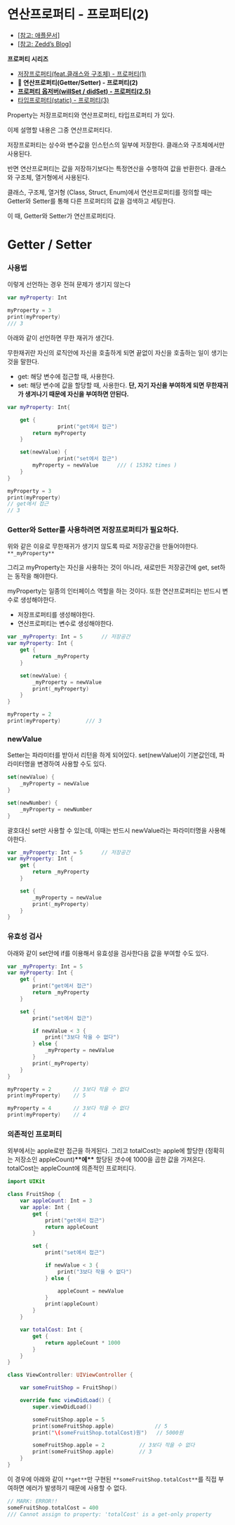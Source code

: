 # 연산프로퍼티 - 프로퍼티(2)

- [[참고: 애플문서]](https://docs.swift.org/swift-book/LanguageGuide/Properties.html)
- [[참고: Zedd’s Blog]](https://zeddios.tistory.com/245)

**프로퍼티 시리즈**

- [저장프로퍼티(feat.클래스와 구조체) - 프로퍼티(1)](https://www.notion.so/feat-1-f7bdd1442cc6485d81743f181ad6f16e)
- **🍊 연산프로퍼티(Getter/Setter) - 프로퍼티(2)**
- **[프로퍼티 옵저버(willSet / didSet) - 프로퍼티(2.5)](https://www.notion.so/willSet-didSet-2-5-886d6a17a23a47669ae7b9adde0e65dc)**
- [타입프로퍼티(static) - 프로퍼티(3)](https://www.notion.so/static-3-d0f7852984df40029ba6994dec0eb5a1)

Property는 저장프로퍼티와 연산프로퍼티, 타입프로퍼티 가 있다.

이제 설명할 내용은 그중 연산프로퍼티다.

저장프로퍼티는 상수와 변수값을 인스턴스의 일부에 저장한다. 클래스와 구조체에서만 사용된다.

반면 연산프로퍼티는 값을 저장하기보다는 특정연산을 수행하여 값을 반환한다. 클래스와 구조체, 열거형에서 사용된다.

클래스, 구조체, 열거형 (Class, Struct, Enum)에서 연산프로퍼티를 정의할 때는 Getter와 Setter를 통해 다른 프로퍼티의 값을 검색하고 세팅한다.

이 때, Getter와 Setter가 연산프로퍼티다.

# Getter / Setter

### 사용법

이렇게 선언하는 경우 전혀 문제가 생기지 않는다

```swift
var myProperty: Int

myProperty = 3
print(myProperty)
/// 3
```

아래와 같이 선언하면 무한 재귀가 생긴다.

무한재귀란 자신의 로직안에 자신을 호출하게 되면 끝없이 자신을 호출하는 일이 생기는 것을 말한다.

- get: 해당 변수에 접근할 때, 사용한다.
- set: 해당 변수에 값을 할당할 때, 사용한다.
  **단, 자기 자신을 부여하게 되면 무한재귀가 생겨나기 때문에 자신을 부여하면 안된다.**

```swift
var myProperty: Int{

    get {
				print("get에서 접근")
        return myProperty
    }

    set(newValue) {
				print("set에서 접근")
        myProperty = newValue      /// ( 15392 times )
    }
}

myProperty = 3
print(myProperty)
// get에서 접근
// 3
```

### Getter와 Setter를 사용하려면 저장프로퍼티가 필요하다.

위와 같은 이유로 무한재귀가 생기지 않도록 따로 저장공간을 만들어야한다. `**_myProperty**`

그리고 myProperty는 자신을 사용하는 것이 아니라, 새로만든 저장공간에 get, set하는 동작을 해야한다.

myProperty는 일종의 인터페이스 역할을 하는 것이다. 또한 연산프로퍼티는 반드시 변수로 생성해야한다.

- 저장프로퍼티를 생성해야한다.
- 연산프로퍼티는 변수로 생성해야한다.

```swift
var _myProperty: Int = 5      // 저장공간
var myProperty: Int {
    get {
        return _myProperty
    }

    set(newValue) {
        _myProperty = newValue
        print(_myProperty)
    }
}

myProperty = 2
print(myProperty)        /// 3
```

### newValue

Setter는 파라미터를 받아서 리턴을 하게 되어있다. set(newValue)이 기본값인데, 파라미터명을 변경하여 사용할 수도 있다.

```swift
set(newValue) {
	_myProperty = newValue
}

set(newNumber) {
	_myProperty = newNumber
}
```

괄호대신 set만 사용할 수 있는데, 이때는 반드시 newValue라는 파라미터명을 사용해야한다.

```swift
var _myProperty: Int = 5      // 저장공간
var myProperty: Int {
    get {
        return _myProperty
    }

    set {
        _myProperty = newValue
        print(_myProperty)
    }
}
```

### 유효성 검사

아래와 같이 set안에 if를 이용해서 유효성을 검사한다음 값을 부여할 수도 있다.

```swift
var _myProperty: Int = 5
var myProperty: Int {
    get {
        print("get에서 접근")
        return _myProperty
    }

    set {
        print("set에서 접근")

        if newValue < 3 {
            print("3보다 작을 수 없다")
        } else {
            _myProperty = newValue
        }
        print(_myProperty)
    }
}

myProperty = 2       // 3보다 작을 수 없다
print(myProperty)    // 5

myProperty = 4       // 3보다 작을 수 없다
print(myProperty)    // 4

```

### 의존적인 프로퍼티

외부에서는 apple로만 접근을 하게된다. 그리고 totalCost는 apple에 할당한 (정확히는 저장소인 appleCount)**********************************\*\***********************************에**********************************\*\*********************************** 할당된 갯수에 1000을 곱한 값을 가져온다. totalCost는 appleCount에 의존적인 프로퍼티다.

```swift
import UIKit

class FruitShop {
    var appleCount: Int = 3
    var apple: Int {
        get {
            print("get에서 접근")
            return appleCount
        }

        set {
            print("set에서 접근")

            if newValue < 3 {
                print("3보다 작을 수 없다")
            } else {

                appleCount = newValue
            }
            print(appleCount)
        }
    }

    var totalCost: Int {
        get {
            return appleCount * 1000
        }
    }
}

class ViewController: UIViewController {

    var someFruitShop = FruitShop()

    override func viewDidLoad() {
        super.viewDidLoad()

        someFruitShop.apple = 5
        print(someFruitShop.apple)             // 5
        print("\(someFruitShop.totalCost)원")   // 5000원

        someFruitShop.apple = 2           // 3보다 작을 수 없다
        print(someFruitShop.apple)        // 3
    }
}
```

이 경우에 아래와 같이 `**get**`만 구현된 `**someFruitShop.totalCost**`를 직접 부여하면 에러가 발생하기 때문에 사용할 수 없다.

```swift
// MARK: ERROR!!
someFruitShop.totalCost = 400
/// Cannot assign to property: 'totalCost' is a get-only property
```
